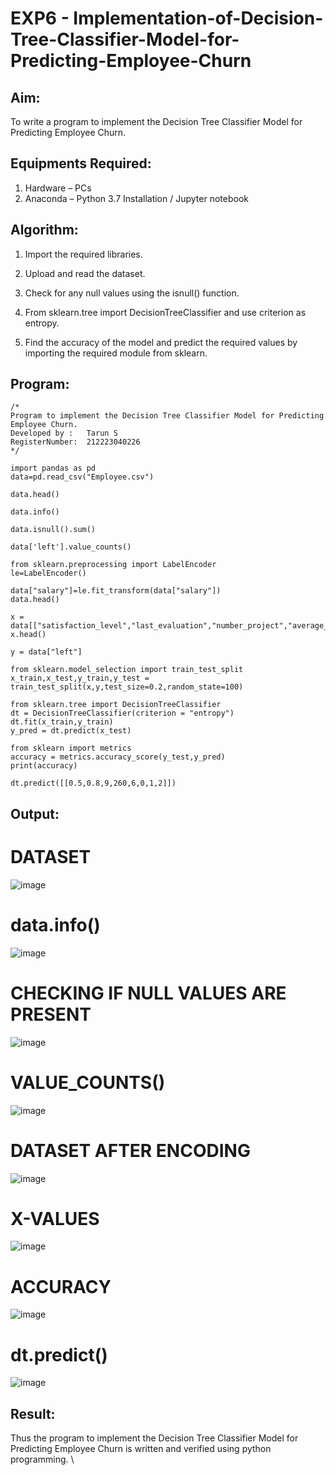 # EXP6 - Implementation-of-Decision-Tree-Classifier-Model-for-Predicting-Employee-Churn

## Aim:
To write a program to implement the Decision Tree Classifier Model for Predicting Employee Churn.

## Equipments Required:
1. Hardware – PCs
2. Anaconda – Python 3.7 Installation / Jupyter notebook

## Algorithm:
1. Import the required libraries.
  
2. Upload and read the dataset.
   
3. Check for any null values using the isnull() function.
   
4. From sklearn.tree import DecisionTreeClassifier and use criterion as entropy.
   
5. Find the accuracy of the model and predict the required values by importing the required module from sklearn. 

## Program:
```
/*
Program to implement the Decision Tree Classifier Model for Predicting Employee Churn.
Developed by :   Tarun S
RegisterNumber:  212223040226
*/
```
```
import pandas as pd
data=pd.read_csv("Employee.csv")

data.head()

data.info()

data.isnull().sum()

data['left'].value_counts()

from sklearn.preprocessing import LabelEncoder
le=LabelEncoder()

data["salary"]=le.fit_transform(data["salary"])
data.head()

x = data[["satisfaction_level","last_evaluation","number_project","average_montly_hours","time_spend_company","Work_accident","promotion_last_5years","salary"]]
x.head()

y = data["left"]

from sklearn.model_selection import train_test_split
x_train,x_test,y_train,y_test = train_test_split(x,y,test_size=0.2,random_state=100)

from sklearn.tree import DecisionTreeClassifier
dt = DecisionTreeClassifier(criterion = "entropy")
dt.fit(x_train,y_train)
y_pred = dt.predict(x_test)

from sklearn import metrics
accuracy = metrics.accuracy_score(y_test,y_pred)
print(accuracy)

dt.predict([[0.5,0.8,9,260,6,0,1,2]])
```

## Output:
# DATASET
![image](https://github.com/Tarun-2006/Implementation-of-Decision-Tree-Classifier-Model-for-Predicting-Employee-Churn/assets/145584190/9c8c3e90-852e-4631-8359-fa6f3d6ec11c)


# data.info()
![image](https://github.com/Tarun-2006/Implementation-of-Decision-Tree-Classifier-Model-for-Predicting-Employee-Churn/assets/145584190/7f49d81b-e01d-4aef-a666-7055e9f2aeeb)


# CHECKING IF NULL VALUES ARE PRESENT
![image](https://github.com/Tarun-2006/Implementation-of-Decision-Tree-Classifier-Model-for-Predicting-Employee-Churn/assets/145584190/6411397f-a2df-48f4-8a67-0f7c04432afd)


# VALUE_COUNTS()
![image](https://github.com/Tarun-2006/Implementation-of-Decision-Tree-Classifier-Model-for-Predicting-Employee-Churn/assets/145584190/e77202fb-b69d-45da-880a-370d1f66e3b6)


# DATASET AFTER ENCODING
![image](https://github.com/Tarun-2006/Implementation-of-Decision-Tree-Classifier-Model-for-Predicting-Employee-Churn/assets/145584190/7a441828-7492-43e9-9f78-472262867269)


# X-VALUES
![image](https://github.com/Tarun-2006/Implementation-of-Decision-Tree-Classifier-Model-for-Predicting-Employee-Churn/assets/145584190/b9ef796c-d8a9-4128-9e02-f6c2eea6e0bc)


# ACCURACY
![image](https://github.com/Tarun-2006/Implementation-of-Decision-Tree-Classifier-Model-for-Predicting-Employee-Churn/assets/145584190/666a5564-7fff-4a9a-882e-e9e4e1e951c9)


# dt.predict()
![image](https://github.com/Tarun-2006/Implementation-of-Decision-Tree-Classifier-Model-for-Predicting-Employee-Churn/assets/145584190/6e64fa39-e9f2-4b99-b722-f7487069f405)


## Result:
Thus the program to implement the  Decision Tree Classifier Model for Predicting Employee Churn is written and verified using python programming.
\
